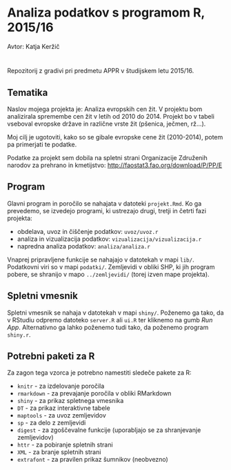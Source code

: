# Analiza podatkov s programom R, 2015/16

Avtor: Katja Keržič
#
Repozitorij z gradivi pri predmetu APPR v študijskem letu 2015/16.

## Tematika

Naslov mojega projekta je: Analiza evropskih cen žit. V projektu bom analizirala spremembe cen žit v letih od 2010 do 2014. Projekt bo v tabeli vseboval evropske države in različne vrste žit (pšenica, ječmen, rž...).

Moj cilj je ugotoviti, kako so se gibale evropske cene žit (2010-2014), potem pa primerjati te podatke.

Podatke za projekt sem dobila na spletni strani Organizacije Združenih narodov za prehrano in kmetijstvo: http://faostat3.fao.org/download/P/PP/E


## Program

Glavni program in poročilo se nahajata v datoteki `projekt.Rmd`. Ko ga prevedemo,
se izvedejo programi, ki ustrezajo drugi, tretji in četrti fazi projekta:

* obdelava, uvoz in čiščenje podatkov: `uvoz/uvoz.r`
* analiza in vizualizacija podatkov: `vizualizacija/vizualizacija.r`
* napredna analiza podatkov: `analiza/analiza.r`

Vnaprej pripravljene funkcije se nahajajo v datotekah v mapi `lib/`. Podatkovni
viri so v mapi `podatki/`. Zemljevidi v obliki SHP, ki jih program pobere, se
shranijo v mapo `../zemljevidi/` (torej izven mape projekta).

## Spletni vmesnik

Spletni vmesnik se nahaja v datotekah v mapi `shiny/`. Poženemo ga tako, da v
RStudiu odpremo datoteko `server.R` ali `ui.R` ter kliknemo na gumb *Run App*.
Alternativno ga lahko poženemo tudi tako, da poženemo program `shiny.r`.

## Potrebni paketi za R

Za zagon tega vzorca je potrebno namestiti sledeče pakete za R:

* `knitr` - za izdelovanje poročila
* `rmarkdown` - za prevajanje poročila v obliki RMarkdown
* `shiny` - za prikaz spletnega vmesnika
* `DT` - za prikaz interaktivne tabele
* `maptools` - za uvoz zemljevidov
* `sp` - za delo z zemljevidi
* `digest` - za zgoščevalne funkcije (uporabljajo se za shranjevanje zemljevidov)
* `httr` - za pobiranje spletnih strani
* `XML` - za branje spletnih strani
* `extrafont` - za pravilen prikaz šumnikov (neobvezno)
